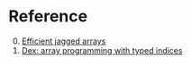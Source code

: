 # Reference

0. [Efficient jagged arrays](https://zeux.io/2023/06/30/efficient-jagged-arrays/)
0. [Dex:  array programming with typed indices](https://openreview.net/pdf?id=rJxd7vsWPS)

